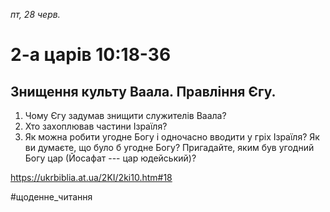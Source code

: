 
_пт, 28 черв._

# 2-а царів 10:18-36

## Знищення культу Ваала. Правління Єгу.
1. Чому Єгу задумав знищити служителів Ваала?
2. Хто захоплював частини Ізраїля?
3. Як можна робити угодне Богу і одночасно вводити у гріх Ізраїля? Як ви думаєте, що було б угодне Богу? Пригадайте, яким був угодний Богу цар (Йосафат --- цар юдейський)?

https://ukrbiblia.at.ua/2KI/2ki10.htm#18 

#щоденне_читання
